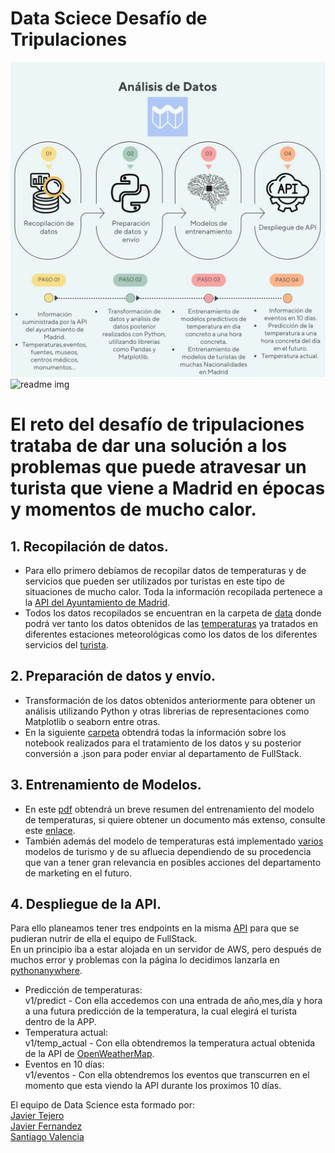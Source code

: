 # Data Sciece Desafío de Tripulaciones
![img](./img/Step%20By%20Step%20Decluttering%20Process%20Graph%20Instagram%20Post%20(1).jpg)![readme img](https://github.com/jaterub/Weeheat-App/assets/117780949/29328c7b-1950-4011-926a-0610e74dbc7c)


# El reto del desafío de tripulaciones trataba de dar una solución a los problemas que puede atravesar un turista que viene a Madrid en épocas y momentos de mucho calor.  

## 1. Recopilación de datos. 
* Para ello primero debíamos de recopilar datos de temperaturas y de servicios que pueden ser utilizados por turistas en este tipo de situaciones de mucho calor.
Toda la información recopilada pertenece a la [API del Ayuntamiento de Madrid](https://datos.madrid.es/portal/site/egob/menuitem.214413fe61bdd68a53318ba0a8a409a0/?vgnextoid=b07e0f7c5ff9e510VgnVCM1000008a4a900aRCRD&vgnextchannel=b07e0f7c5ff9e510VgnVCM1000008a4a900aRCRD&vgnextfmt=default).
* Todos los datos recopilados se encuentran en la carpeta de [data](https://github.com/Kuja182/desafio_data/tree/main/data) donde podrá ver tanto los datos obtenidos de las [temperaturas](https://github.com/Kuja182/desafio_data/tree/main/data/temp_ok) ya tratados en diferentes estaciones meteorológicas como los datos de los diferentes servicios del [turista](https://github.com/Kuja182/desafio_data/tree/main/data/madrid).

## 2. Preparación de datos y envío.  
* Transformación de los datos obtenidos anteriormente para obtener un análisis utilizando Python y otras librerias de representaciones como Matplotlib o seaborn entre otras.
* En la siguiente [carpeta](https://github.com/Kuja182/desafio_data/tree/main/notebooks) obtendrá todas la información sobre los notebook realizados para el tratamiento de los datos y su posterior conversión a .json para poder enviar al departamento de FullStack.

## 3. Entrenamiento de Modelos.
*  En este [pdf](https://github.com/Kuja182/desafio_data/blob/main/Informes/MODELO%20DE%20PREDICI%C3%93N%20DE%20TEMPERATURAS%20API%20DEPOYMENT.pdf) obtendrá un breve resumen del entrenamiento del modelo de temperaturas, si quiere obtener un documento más extenso, consulte este [enlace](https://github.com/Kuja182/desafio_data/blob/main/notebooks/EDA_ML_tiempo_diario.ipynb).
* También además del modelo de temperaturas está implementado [varios](https://github.com/Kuja182/desafio_data/blob/main/notebooks/Turistas_internacionales.ipynb) modelos de turismo y de su afluecia dependiendo de su procedencia que van a tener gran relevancia en posibles acciones del departamento de marketing en el futuro.

## 4. Despliegue de la API.
Para ello planeamos tener tres endpoints en la misma [API](https://github.com/Kuja182/desafio_data/tree/main/API_temperaturas) para que se pudieran nutrir de ella el equipo de FullStack.  
En un principio iba a estar alojada en un servidor de AWS, pero después de muchos error y problemas con la página lo decidimos lanzarla en [pythonanywhere](https://www.pythonanywhere.com/).
* Predicción de temperaturas:  
v1/predict - Con ella accedemos con una entrada de año,mes,día y hora a una futura predicción de la temperatura, la cual elegirá el turista dentro de la APP.
* Temperatura actual:  
v1/temp_actual - Con ella obtendremos la temperatura actual obtenida de la API de [OpenWeatherMap](https://openweathermap.org/api).
* Eventos en 10 días:  
v1/eventos - Con ella obtendremos los eventos que transcurren en el momento que esta viendo la API durante los proximos 10 días.  

El equipo de Data Science esta formado por:  
[Javier Tejero](https://github.com/jaterub)  
[Javier Fernandez](https://github.com/jaferdy)  
[Santiago Valencia](https://github.com/Kuja182)  
